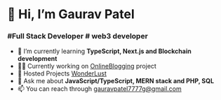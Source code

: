 # 👋 Hi, I’m Gaurav Patel
### #Full Stack Developer # web3 developer

- 🌱 I’m currently learning **TypeScript, Next.js and Blockchain development**
- 👨‍💻 Currently working on [OnlineBlogging](https://github.com/Gaurav135472/BloggingWeb) project
- 🔭 Hosted Projects [WonderLust](https://gaurav-firstproject-rentalhome.onrender.com/listings)
- 💬 Ask me about **JavaScript/TypeScript, MERN stack and PHP, SQL**
- 📫 You can reach through [gauravpatel7777g@gmail.com](gauravpatel7777g@gmail.com)
  
<!---
Gaurav135472/Gaurav135472 is a ✨ special ✨ repository because its `README.md` (this file) appears on your GitHub profile.
You can click the Preview link to take a look at your changes.
--->
